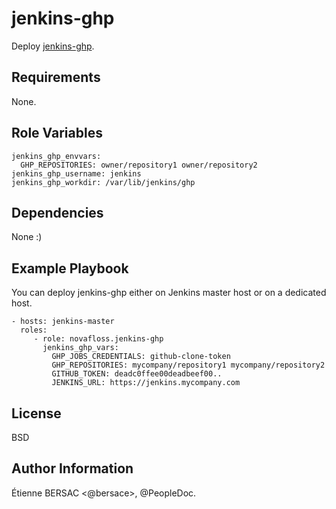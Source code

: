 jenkins-ghp
===========

Deploy [jenkins-ghp](https://github.com/novafloss/jenkins-ghp).


Requirements
------------

None.


Role Variables
--------------

    jenkins_ghp_envvars:
      GHP_REPOSITORIES: owner/repository1 owner/repository2
    jenkins_ghp_username: jenkins
    jenkins_ghp_workdir: /var/lib/jenkins/ghp


Dependencies
------------

None :)


Example Playbook
----------------

You can deploy jenkins-ghp either on Jenkins master host or on a dedicated
host.

    - hosts: jenkins-master
      roles:
         - role: novafloss.jenkins-ghp
           jenkins_ghp_vars:
             GHP_JOBS_CREDENTIALS: github-clone-token
             GHP_REPOSITORIES: mycompany/repository1 mycompany/repository2
             GITHUB_TOKEN: deadc0ffee00deadbeef00..
             JENKINS_URL: https://jenkins.mycompany.com


License
-------

BSD


Author Information
------------------

Étienne BERSAC <@bersace>, @PeopleDoc.
